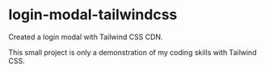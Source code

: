 # login-modal-tailwindcss

Created a login modal with Tailwind CSS CDN.

This small project is only a demonstration of my coding skills with Tailwind CSS.
